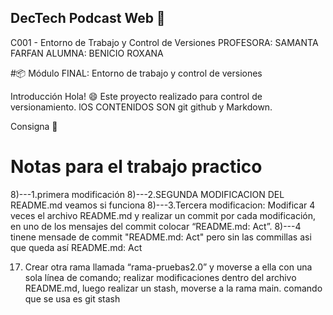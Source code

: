 ## DecTech Podcast Web 📢
C001 - Entorno de Trabajo y Control de Versiones
PROFESORA: SAMANTA FARFAN
ALUMNA: BENICIO ROXANA


#📦 Módulo FINAL: Entorno de trabajo y control de versiones

Introducción
Hola! 😄 Este proyecto realizado para control de versionamiento. lOS CONTENIDOS SON git github y Markdown. 



Consigna 📄




# Notas para el trabajo practico
8)---1.primera modificación
8)---2.SEGUNDA MODIFICACION DEL README.md veamos si funciona
8)---3.Tercera modificacion: Modificar 4 veces el archivo README.md y realizar un commit por cada modificación,
en uno de los mensajes del commit colocar “README.md: Act”.
8)---4 tinene mensade de commit  "README.md: Act" pero sin las commillas asi que queda así README.md: Act


17) Crear otra rama llamada “rama-pruebas2.0” y moverse a ella con una sola línea de
comando; realizar modificaciones dentro del archivo README.md, luego realizar un
stash, moverse a la rama main.  comando que se usa es git stash